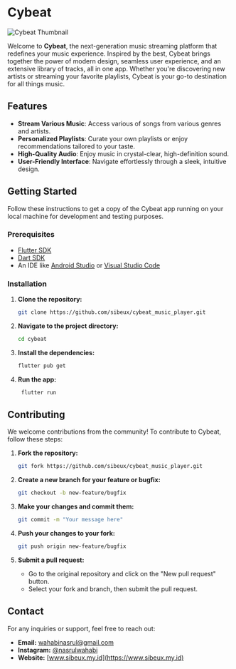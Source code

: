 # Cybeat

![Cybeat Thumbnail](https://raw.githubusercontent.com/sibeux/license-sibeux/771d5b66ae173290821af7b330da90c51b65a79c/Anime_OST/CYBEAT.svg)

Welcome to **Cybeat**, the next-generation music streaming platform that redefines your music experience. Inspired by the best, Cybeat brings together the power of modern design, seamless user experience, and an extensive library of tracks, all in one app. Whether you're discovering new artists or streaming your favorite playlists, Cybeat is your go-to destination for all things music.

## Features

- **Stream Various Music**: Access various of songs from various genres and artists.
- **Personalized Playlists**: Curate your own playlists or enjoy recommendations tailored to your taste.
- **High-Quality Audio**: Enjoy music in crystal-clear, high-definition sound.
- **User-Friendly Interface**: Navigate effortlessly through a sleek, intuitive design.

## Getting Started

Follow these instructions to get a copy of the Cybeat app running on your local machine for development and testing purposes.

### Prerequisites

- [Flutter SDK](https://flutter.dev/docs/get-started/install)
- [Dart SDK](https://dart.dev/get-dart)
- An IDE like [Android Studio](https://developer.android.com/studio) or [Visual Studio Code](https://code.visualstudio.com/)

### Installation

1. **Clone the repository:**

   ```bash
   git clone https://github.com/sibeux/cybeat_music_player.git

2. **Navigate to the project directory:**

   ```bash
   cd cybeat

3. **Install the dependencies:**

   ```bash
   flutter pub get

4. **Run the app:**

   ```bash
    flutter run

## Contributing

We welcome contributions from the community! To contribute to Cybeat, follow these steps:

1. **Fork the repository:**

   ```bash
   git fork https://github.com/sibeux/cybeat_music_player.git

2. **Create a new branch for your feature or bugfix:**

    ```bash
    git checkout -b new-feature/bugfix

3. **Make your changes and commit them:**

    ```bash
    git commit -m "Your message here"

4. **Push your changes to your fork:**

    ```bash
    git push origin new-feature/bugfix

5. **Submit a pull request:**

    - Go to the original repository and click on the "New pull request" button.
    - Select your fork and branch, then submit the pull request.

<!-- Please ensure your code adheres to our [Code of Conduct](https://chatgpt.com/c/CODE_OF_CONDUCT.md) and [Contributing Guidelines](https://chatgpt.com/c/CONTRIBUTING.md). -->

## Contact

For any inquiries or support, feel free to reach out:

- **Email:** [wahabinasrul@gmail.com](mailto:wahabinasrul@gmail.com)
- **Instagram:** [@nasrulwahabi](https://instagram.com/nasrulwahabi)
- **Website:** [www.sibeux.my.id](https://www.sibeux.my.id)
